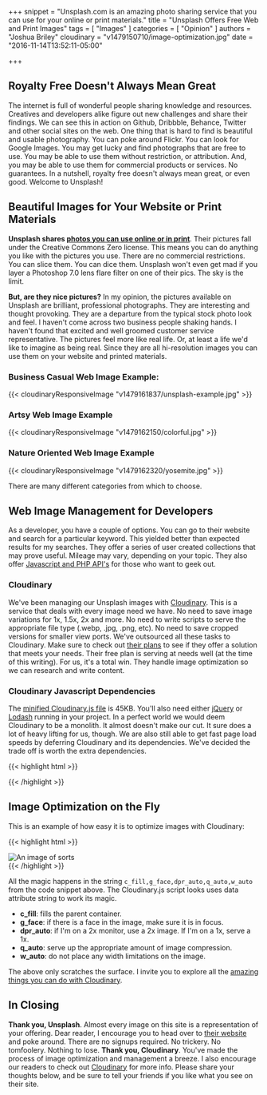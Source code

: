 +++
snippet = "Unsplash.com is an amazing photo sharing service that you can use for your online or print materials."
title = "Unsplash Offers Free Web and Print Images"
tags = [
  "Images"
]
categories = [
  "Opinion"
]
authors = "Joshua Briley"
cloudinary = "v1479150710/image-optimization.jpg"
date = "2016-11-14T13:52:11-05:00"

+++

## Royalty Free Doesn't Always Mean Great

The internet is full of wonderful people sharing knowledge and resources. Creatives and developers alike figure out new challenges and share their findings. We can see this in action on Github, Dribbble, Behance, Twitter and other social sites on the web. One thing that is hard to find is beautiful and usable photography. You can poke around Flickr. You can look for Google Images. You may get lucky and find photographs that are free to use. You may be able to use them without restriction, or attribution. And, you may be able to use them for commercial products or services. No guarantees. In a nutshell, royalty free doesn't always mean great, or even good. Welcome to Unsplash!

## Beautiful Images for Your Website or Print Materials

**Unsplash shares [photos you can use online or in print](https://unsplash.com/)**. Their pictures fall under the Creative Commons Zero license. This means you can do anything you like with the pictures you use. There are no commercial restrictions. You can slice them. You can dice them. Unsplash won't even get mad if you layer a Photoshop 7.0 lens flare filter on one of their pics. The sky is the limit.

**But, are they nice pictures?** In my opinion, the pictures available on Unsplash are brilliant, professional photographs. They are interesting and thought provoking. They are a departure from the typical stock photo look and feel. I haven't come across two business people shaking hands. I haven't found that excited and well groomed customer service representative. The pictures feel more like real life. Or, at least a life we'd like to imagine as being real. Since they are all hi-resolution images you can use them on your website and printed materials.

### Business Casual Web Image Example:

{{< cloudinaryResponsiveImage "v1479161837/unsplash-example.jpg" >}}

### Artsy Web Image Example

{{< cloudinaryResponsiveImage "v1479162150/colorful.jpg" >}}

### Nature Oriented Web Image Example

{{< cloudinaryResponsiveImage "v1479162320/yosemite.jpg" >}}

There are many different categories from which to choose.

## Web Image Management for Developers
As a developer, you have a couple of options. You can go to their website and search for a particular keyword. This yielded better than expected results for my searches. They offer a series of user created collections that may prove useful. Mileage may vary, depending on your topic. They also offer [Javascript and PHP API's](https://unsplash.com/developers) for those who want to geek out.

### Cloudinary

We've been managing our Unsplash images with [Cloudinary](http://www.cloudinary.com). This is a service that deals with every image need we have. No need to save image variations for 1x, 1.5x, 2x and more. No need to write scripts to serve the appropriate file type (.webp, .jpg, .png, etc). No need to save cropped versions for smaller view ports. We've outsourced all these tasks to Cloudinary. Make sure to check out [their plans](http://cloudinary.com/pricing) to see if they offer a solution that meets your needs. Their free plan is serving at needs well (at the time of this writing). For us, it's a total win. They handle image optimization so we can research and write content.

### Cloudinary Javascript Dependencies

The [minified Cloudinary.js file](https://github.com/somecallmejosh/majestic-monolith-blog/blob/master/static/js/cloudinary.js) is 45KB. You'll also need either [jQuery](http://jquery.com/) or [Lodash](https://lodash.com/) running in your project. In a perfect world we would deem Cloudinary to be a monolith. It almost doesn't make our cut. It sure does a lot of heavy lifting for us, though. We are also still able to get fast page load speeds by deferring Cloudinary and its dependencies. We've decided the trade off is worth the extra dependencies.

{{< highlight html >}}
<script src="/js/main.min.js" defer></script>
<script src="/js/cloudinary.js" defer></script>
{{< /highlight >}}

## Image Optimization on the Fly

This is an example of how easy it is to optimize images with Cloudinary:

{{< highlight html >}}
<div>
<img
  data-src='https://res.cloudinary.com/your-account-id/image/upload/c_fill,g_face,dpr_auto,q_auto,w_auto/path-to-my-image-on-cloudinary'
  alt="An image of sorts"
  class="cld-responsive"
>
</div>
{{< /highlight >}}

All the magic happens in the string `c_fill,g_face,dpr_auto,q_auto,w_auto` from the code snippet above. The Cloudinary.js script looks uses data attribute string to work its magic.

- **c_fill**: fills the parent container.
- **g_face**: if there is a face in the image, make sure it is in focus.
- **dpr_auto**: if I'm on a 2x monitor, use a 2x image. If I'm on a 1x, serve a 1x.
- **q_auto**: serve up the appropriate amount of image compression.
- **w_auto**: do not place any width limitations on the image.


The above only scratches the surface. I invite you to explore all the [amazing things you can do with Cloudinary](http://cloudinary.com/documentation/image_transformations).

## In Closing
**Thank you, Unsplash**. Almost every image on this site is a representation of your offering. Dear reader, I encourage you to head over to [their website](https://unsplash.com/) and poke around. There are no signups required. No trickery. No tomfoolery. Nothing to lose. **Thank you, Cloudinary**. You've made the process of image optimization and management a breeze. I also encourage our readers to check out [Cloudinary](http://www.cloudinary.com) for more info. Please share your thoughts below, and be sure to tell your friends if you like what you see on their site.
